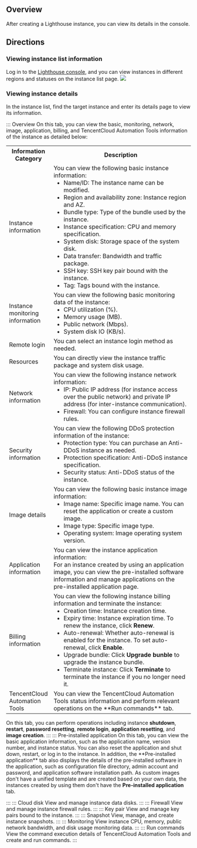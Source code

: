 ## Overview
After creating a Lighthouse instance, you can view its details in the console.

## Directions
### Viewing instance list information
Log in to the [Lighthouse console](https://console.cloud.tencent.com/lighthouse/instance/index), and you can view instances in different regions and statuses on the instance list page.
![](https://qcloudimg.tencent-cloud.cn/raw/ef8cdca543a670653a2b6763e03ba897.png)


### Viewing instance details
 In the instance list, find the target instance and enter its details page to view its information.


<dx-accordion>
::: Overview
On this tab, you can view the basic, monitoring, network, image, application, billing, and TencentCloud Automation Tools information of the instance as detailed below:
<table>
	<tr><th width="17%">Information Category</th><th>Description</th></tr>
	<tr><td>Instance information</td>
	<td>You can view the following basic instance information:<ul  style="margin: 0;">
	<li>Name/ID: The instance name can be modified.</li>
	<li>Region and availability zone: Instance region and AZ.</li>
	<li>Bundle type: Type of the bundle used by the instance.</li>
	<li>Instance specification: CPU and memory specification.</li>
	<li>System disk: Storage space of the system disk.</li>
	<li>Data transfer: Bandwidth and traffic package.</li>
	<li>SSH key: SSH key pair bound with the instance.</li>
	<li>Tag: Tags bound with the instance.</li>
	</ul>
	</td></tr>
	<tr><td>Instance monitoring information</td>
	<td>You can view the following basic monitoring data of the instance:<ul  style="margin: 0;">
	<li>CPU utilization (%).</li>
	<li>Memory usage (MB).</li>
	<li>Public network (Mbps).</li>
	<li>System disk IO (KB/s).</li>
  </ul></td></tr>
	<tr><td>Remote login</td>
	<td>You can select an instance login method as needed.</td></tr>
	<tr><td>Resources</td>
	<td>You can directly view the instance traffic package and system disk usage.</td></tr>	
	<tr><td>Network information</td>
	<td>You can view the following instance network information:<ul  style="margin: 0;">
	<li>IP: Public IP address (for instance access over the public network) and private IP address (for inter-instance communication).</li>
	<li>Firewall: You can configure instance firewall rules.</li>
	</ul></td></tr>
	<tr><td>Security information</td>
	<td>You can view the following DDoS protection information of the instance:<ul  style="margin: 0;">
	<li>Protection type: You can purchase an Anti-DDoS instance as needed.</li>
	<li>Protection specification: Anti-DDoS instance specification.</li>
	<li>Security status: Anti-DDoS status of the instance.</li>
	</ul></td></tr>
	<tr><td>Image details</td>
	<td>You can view the following basic instance image information:<ul  style="margin: 0;">
	<li>Image name: Specific image name. You can reset the application or create a custom image.</li>
	<li>Image type: Specific image type.</li>
	<li>Operating system: Image operating system version.</li>
	</ul>
	</td>
	</tr>
	<tr>
	<td>Application information</td>
	<td>You can view the instance application information:<br>
For an instance created by using an application image, you can view the pre-installed software information and manage applications on the pre-installed application page.
	</td></tr>
	<tr><td>Billing information</td>
	<td>You can view the following instance billing information and terminate the instance:<ul  style="margin: 0;">
	<li>Creation time: Instance creation time.</li>
	<li>Expiry time: Instance expiration time. To renew the instance, click <b>Renew</b>.</li>
	<li>Auto-renewal: Whether auto-renewal is enabled for the instance. To set auto-renewal, click <b>Enable</b>.</li>
	<li>Upgrade bundle: Click <b>Upgrade bunble</b> to upgrade the instance bundle.</li>
	<li>Terminate instance: Click <b>Terminate</b> to terminate the instance if you no longer need it.</li>
	</ul></td></tr>
	<tr>
	<td>TencentCloud Automation Tools</td>
	<td>You can view the TencentCloud Automation Tools status information and perform relevant operations on the **Run commands** tab.
	</td></tr>
</table>
	On this tab, you can perform operations including instance <b>shutdown</b>, <b>restart</b>, <b>password resetting</b>, <b>remote login</b>, <b>application resetting</b>, and <b>image creation</b>.
:::
::: Pre-installed application
On this tab, you can view the basic application information, such as the application name, version number, and instance status. You can also reset the application and shut down, restart, or log in to the instance.
In addition, the **Pre-installed application** tab also displays the details of the pre-installed software in the application, such as configuration file directory, admin account and password, and application software installation path.

<dx-alert infotype="explain" title="">
As custom images don't have a unified template and are created based on your own data, the instances created by using them don't have the <b>Pre-installed application</b> tab.
</dx-alert>

:::
::: Cloud disk
View and manage instance data disks.
:::
::: Firewall
View and manage instance firewall rules.
:::
::: Key pair
View and manage key pairs bound to the instance.
:::
::: Snapshot
View, manage, and create instance snapshots.
:::
::: Monitoring
View instance CPU, memory, public network bandwidth, and disk usage monitoring data.
:::
::: Run commands
View the command execution details of TencentCloud Automation Tools and create and run commands.
:::
</dx-accordion>



